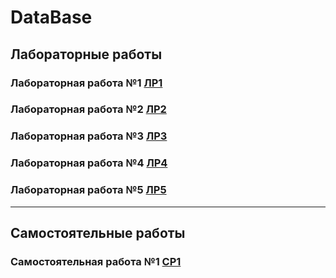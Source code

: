 # DataBase

## Лабораторные работы
### Лабораторная работа №1 [ЛР1](https://github.com/MelnikNO/DataBase/blob/main/ЛР1.md)

### Лабораторная работа №2 [ЛР2](https://github.com/MelnikNO/DataBase/tree/main/ЛР2)

### Лабораторная работа №3 [ЛР3](https://github.com/MelnikNO/DataBase/blob/main/ЛР3.md)

### Лабораторная работа №4 [ЛР4](https://github.com/MelnikNO/DataBase/blob/main/ЛР3.md)

### Лабораторная работа №5 [ЛР5](https://github.com/MelnikNO/DataBase/blob/main/ЛР3.md)

---

## Самостоятельные работы
### Самостоятельная работа №1 [СР1](https://github.com/MelnikNO/DataBase/blob/main/СР%201/СР-1.md)
